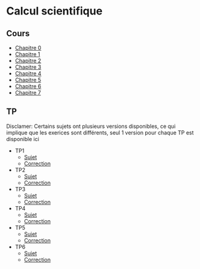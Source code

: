 # Calcul scientifique

## Cours

- [Chapitre 0](cours/0-introduction.pdf)
- [Chapitre 1](cours/1-calcul_symbolique.pdf)
- [Chapitre 2](cours/2-numpy.pdf)
- [Chapitre 3](cours/3-matplotlib.pdf)
- [Chapitre 4](cours/4-recherche_racines.pdf)
- [Chapitre 5](cours/5-interpolation.pdf)
- [Chapitre 6](cours/6-intégration_numérique.pdf)
- [Chapitre 7](cours/7-dérivation_numérique.pdf)

## TP

Disclamer: Certains sujets ont plusieurs versions disponibles, ce qui implique que les exerices sont différents, seul 1 version pour chaque TP est disponible ici

- TP1
  - [Sujet](TP/TP1-sujet.zip)
  - [Correction](TP/TP1_correction.pdf)
- TP2
  - [Sujet](TP/TP2-sujet.zip)
  - [Correction](TP/TP2_correction.pdf)
- TP3
  - [Sujet](TP/TP3-sujet.zip)
  - [Correction](TP/TP3_correction.pdf)
- TP4
  - [Sujet](TP/TP4-sujet.zip)
  - [Correction](TP/TP4_correction.pdf)
- TP5
  - [Sujet](TP/TP5-sujet.zip)
  - [Correction](TP/TP5_correction.pdf)
- TP6
  - [Sujet](TP/TP6-sujet.zip)
  - [Correction](TP/TP6_2020_correction.pdf)